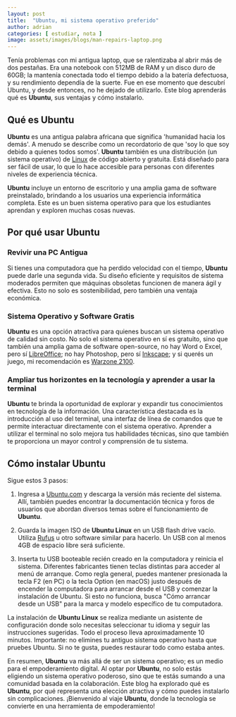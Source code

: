 ```yaml
---
layout: post
title:  "Ubuntu, mi sistema operativo preferido"
author: adrian
categories: [ estudiar, nota ]
image: assets/images/blogs/man-repairs-laptop.png
---
```


Tenía problemas con mi antigua laptop, que se ralentizaba al abrir más de dos pestañas. Era una notebook con 512MB de RAM y un disco duro de 60GB; la mantenía conectada todo el tiempo debido a la batería defectuosa, y su rendimiento dependía de la suerte. Fue en ese momento que descubrí Ubuntu, y desde entonces, no he dejado de utilizarlo. Este blog aprenderás qué es **Ubuntu**, sus ventajas y cómo instalarlo.

## Qué es Ubuntu
**Ubuntu** es una antigua palabra africana que significa 'humanidad hacia los demás'. A menudo se describe como un recordatorio de que 'soy lo que soy debido a quienes todos somos'. **Ubuntu** también es una distribución (un sistema operativo) de [Linux](https://www.redhat.com/es/topics/linux) de código abierto y gratuita. Está diseñado para ser fácil de usar, lo que lo hace accesible para personas con diferentes niveles de experiencia técnica.

**Ubuntu** incluye un entorno de escritorio y una amplia gama de software preinstalado, brindando a los usuarios una experiencia informática completa. Este es un buen sistema operativo para que los estudiantes aprendan y exploren muchas cosas nuevas.

## Por qué usar Ubuntu
### Revivir una PC Antigua
Si tienes una computadora que ha perdido velocidad con el tiempo, **Ubuntu** puede darle una segunda vida. Su diseño eficiente y requisitos de sistema moderados permiten que máquinas obsoletas funcionen de manera ágil y efectiva. Esto no solo es sostenibilidad, pero también una ventaja económica.
### Sistema Operativo y Software Gratis
**Ubuntu** es una opción atractiva para quienes buscan un sistema operativo de calidad sin costo. No solo el sistema operativo en sí es gratuito, sino que también una amplia gama de software open-source, no hay Word o Excel, pero sí [LibreOffice](https://es.libreoffice.org/); no hay Photoshop, pero sí [Inkscape](https://inkscape.org/es/); y si querés un juego, mi recomendación es [Warzone 2100](https://wz2100.net/es/).
### Ampliar tus horizontes en la tecnología y aprender a usar la terminal
**Ubuntu** te brinda la oportunidad de explorar y expandir tus conocimientos en tecnología de la información. Una característica destacada es la introducción al uso del terminal, una interfaz de línea de comandos que te permite interactuar directamente con el sistema operativo. Aprender a utilizar el terminal no solo mejora tus habilidades técnicas, sino que también te proporciona un mayor control y comprensión de tu sistema.

## Cómo instalar Ubuntu
Sigue estos 3 pasos:

1. Ingresa a [Ubuntu.com](https://ubuntu.com/download) y descarga la versión más reciente del sistema. Allí, también puedes encontrar la documentación técnica y foros de usuarios que abordan diversos temas sobre el funcionamiento de **Ubuntu**.

2. Guarda la imagen ISO de **Ubuntu Linux** en un USB flash drive vacío. Utiliza [Rufus](https://rufus.ie/es/) u otro software similar para hacerlo. Un USB con al menos 4GB de espacio libre será suficiente.

3. Inserta tu USB booteable recién creado en la computadora y reinicia el sistema. Diferentes fabricantes tienen teclas distintas para acceder al menú de arranque. Como regla general, puedes mantener presionada la tecla F2 (en PC) o la tecla Option (en macOS) justo después de encender la computadora para arrancar desde el USB y comenzar la instalación de Ubuntu. Si esto no funciona, busca "Cómo arrancar desde un USB" para la marca y modelo específico de tu computadora.

La instalación de **Ubuntu Linux** se realiza mediante un asistente de configuración donde solo necesitas seleccionar tu idioma y seguir las instrucciones sugeridas. Todo el proceso lleva aproximadamente 10 minutos. Importante: no elimines tu antiguo sistema operativo hasta que pruebes Ubuntu. Si no te gusta, puedes restaurar todo como estaba antes.

En resumen, **Ubuntu** va más allá de ser un sistema operativo; es un medio para el empoderamiento digital. Al optar por **Ubuntu**, no solo estás eligiendo un sistema operativo poderoso, sino que te estás sumando a una comunidad basada en la colaboración. Este blog ha explorado qué es **Ubuntu**, por qué representa una elección atractiva y cómo puedes instalarlo sin complicaciones. ¡Bienvenido al viaje **Ubuntu**, donde la tecnología se convierte en una herramienta de empoderamiento!
